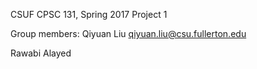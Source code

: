 CSUF CPSC 131, Spring 2017
Project 1

Group members:
Qiyuan Liu qiyuan.liu@csu.fullerton.edu

Rawabi Alayed